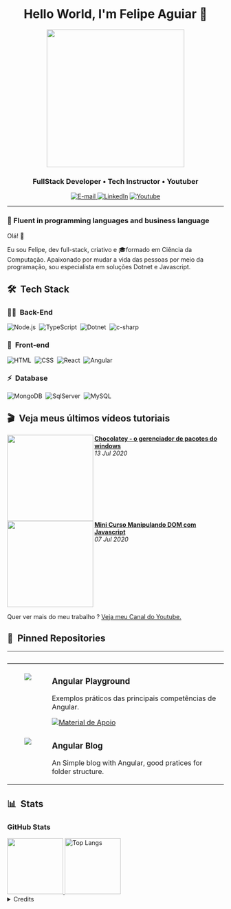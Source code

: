 <h1 align="center">
  Hello World, I'm Felipe Aguiar 👋
</h1>

<div align="center">
<img height="320em" src="https://mir-s3-cdn-cf.behance.net/project_modules/1400_opt_1/81bb4b165684019.640b6038d133e.gif"/>
  
   <!-- <img height="350em" src="./.github/assets/cover_.png"/> -->
  <!-- <img height="380em" src="https://user-images.githubusercontent.com/70382532/138322189-2db8df52-9dcb-40a0-88a8-c365466bd33d.gif"/> -->
  
</div>

<h3 align="center">
  FullStack Developer • Tech Instructor • Youtuber
</h3>

<div align="center">
<p>
<a href="mailto:felipe.silva.aguiar047@gmail.com">
<img src="https://img.shields.io/badge/-email-020114?style=for-the-badge&amp;logo=microsoft-outlook&amp;logoColor=EBD03E&amp;color:FFF" alt="E-mail">
</a>
<a href="https://www.linkedin.com/in/felipe-me"><img src="https://img.shields.io/badge/-LinkedIn-020114?style=for-the-badge&amp;logo=linkedin&amp;logoColor=EBD03E&amp;color:FFF" alt="LinkedIn"></a>
<a href="https://www.youtube.com/channel/UCCcDZkI7AITYFCgDEFV9OoQ"><img src="https://img.shields.io/badge/-Youtube-020114?style=for-the-badge&amp;logo=youtube&amp;logoColor=EBD03E&amp;color:FFF" alt="Youtube"></a></p>
</div>

---

### 🎯 Fluent in programming languages and business language

Olá! 👋

Eu sou Felipe, dev full-stack, criativo e 🎓formado em Ciência da Computação. Apaixonado por mudar a vida das pessoas por meio da programação, sou especialista em soluções Dotnet e Javascript.

## 🛠 &nbsp;Tech Stack

### 👩‍💻 &nbsp;Back-End

![Node.js](https://img.shields.io/badge/Node.js-E7ECEB?style=for-the-badge&logo=node.js&logoColor=53D9A2)&nbsp;
![TypeScript](https://img.shields.io/badge/TypeScript-E7ECEB?style=for-the-badge&logo=typescript&logoColor=1572B6)&nbsp;
![Dotnet](https://img.shields.io/badge/.NET-E7ECEB?style=for-the-badge&logo=dotnet&logoColor=435C6E)&nbsp;
![c-sharp](https://img.shields.io/badge/-C%23-E7ECEB?style=for-the-badge&logo=c-sharp&logoColor=3D5A7A)&nbsp;

### 🎨 &nbsp;Front-end

![HTML](https://img.shields.io/badge/-HTML-E7ECEB?style=for-the-badge&logo=HTML5&logoColor=C86833)&nbsp;
![CSS](https://img.shields.io/badge/-CSS-E7ECEB?style=for-the-badge&logo=CSS3&logoColor=139DFF)&nbsp;
![React](https://img.shields.io/badge/-React-E7ECEB?style=for-the-badge&logo=react&logoColor=1572B6)&nbsp;
![Angular](https://img.shields.io/badge/-Angular-E7ECEB?style=for-the-badge&logo=Angular&logoColor=893121)&nbsp;

### ⚡ &nbsp;Database

![MongoDB](https://img.shields.io/badge/-MongoDB-E7ECEB?style=for-the-badge&logo=mongodb&logoColor=C86833)&nbsp;
![SqlServer](https://img.shields.io/badge/-Microsoft%20SQL%20Server-E7ECEB?style=for-the-badge&logo=microsoft%20sql%20server&logoColor=FDFD62)&nbsp;
![MySQL](https://img.shields.io/badge/-MySQL-E7ECEB?style=for-the-badge&logo=mysql&logoColor=004D8F)&nbsp;

## 🎬 &nbsp;Veja meus últimos vídeos tutoriais

<!-- YT LIST START -->

[<img src="./.github/assets/yt-covers/cv-1.png" align="left" width="200" />](https://www.youtube.com/watch?v=HTLaHYkFvV8)
**[Chocolatey - o gerenciador de pacotes do windows](https://www.youtube.com/watch?v=HTLaHYkFvV8)**
<br /> _13 Jul 2020_
<img align="center" width="100%" height="0" />
[<img src="./.github/assets/yt-covers/cv-2.png" align="left" width="200" />](https://www.youtube.com/watch?v=G31EuXNMDPk)
**[Mini Curso Manipulando DOM com Javascript ](https://www.youtube.com/watch?v=9JVE8OGRSlA)**
<br /> _07 Jul 2020_
<img align="center" width="100%" height="0" />

<!-- YT LIST END -->

Quer ver mais do meu trabalho ? [Veja meu Canal do Youtube.](https://www.youtube.com/channel/UCCcDZkI7AITYFCgDEFV9OoQ)

## 📌 &nbsp;Pinned Repositories

<table>
	<thead>
		<tr>
			<th colspan="2" width="2000">&nbsp;</th>
		</tr>
	</thead>
	<tbody>
		<tr>
			<td align="center" valign="top" width="80"><br />
			<a href="https://github.com/felipeAguiarCode/angular-playground">
      <img src="./.github/assets/icons/angular.webp" />
      </a>
      </td>
			<td valign="top">
			<h3>Angular Playground</h3>
			<p>Exemplos práticos das principais competências de Angular.</p>
			<a href="https://github.com/felipeAguiarCode/angular-playground">
 			 	<img src="https://img.shields.io/badge/Ver%20Material-E94D5F?style=for-the-badge" alt="Material de Apoio">
			</a>
			</td>
		</tr>
		<tr>
			<td align="center" valign="top" width="80"><br />
			<a href="https://github.com/felipeAguiarCode/angular-blog">
      <img src="./.github/assets/documentation.png" />
      </a>
      </td>
			<td valign="top">
			<h3>Angular Blog</h3>
			<p>An Simple blog with Angular, good pratices for folder structure.</p>
			</td>
		</tr>
	</tbody>
</table>

## 📊 &nbsp;Stats

<h3 align="left">GitHub Stats</h3>

<div align="left">
	<a href="https://github.com/Mario-Lacerdacode/github-readme-stats" target = "_blank">
		<img height="130em" src="https://github-readme-stats-git-masterrstaa-rickstaa.vercel.app/api?username=Mario-Lacerdacode&hide_title=true&show_icons=true&include_all_commits=false&count_private=true&line_height=25&hide=issues&bg_color=020114&title_color=7520FF&text_color=FFF&border_radius=3&border_color=181832&icon_color=7520FF&theme=jolly">
	</a>
	<img alt="Top Langs" height="130em" src="https://github-readme-stats-git-masterrstaa-rickstaa.vercel.app/api/top-langs/?username=Mario-Lacerdacode&line_height=10&card_width=290&layout=compact&hide_title=false&count_private=true&langs_count=4&show_icons=true&title_color=7520FF&hide=html,css&bg_color=020114&text_color=8B8B8B&border_radius=3&border_color=181832">
	<!-- <a href="https://git.io/streak-stats">
  		<img height="130em" src="https://streak-stats.demolab.com?user=felipeaguiarcode&theme=buefy-dark&border_radius=3&date_format=M%20j%5B%2C%20Y%5D&background=020114&border=181832&ring=7520FF&stroke=181832&currStreakLabel=ED00F2&sideLabels=FCFCFC&currStreakNum=ED00F2&fire=ED00F2&sideNums=7520FF&dates=8B8B8B">
	</a> -->
</div>

<div align="center">

</div>

<details align="left">
  <summary>Credits</summary> 
  - Badges by <a href="https://shields.io/">shields.io</a>
  <br>
  - GitHub Stats by <a href="https://github.com/anuraghazra/github-readme-stats">anuraghazra</a>
  <br>
   - GitHub Streak by <a href="https://github.com/DenverCoder1/github-readme-streak-stats">DenverCoder1</a>
  <br>
  - Developer vector created by <a href="https://www.freepik.com/vectors/developer">storyset - www.freepik.com</a> (edited by author)
</details>
